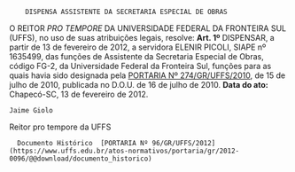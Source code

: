         DISPENSA ASSISTENTE DA SECRETARIA ESPECIAL DE OBRAS  

 O REITOR *PRO TEMPORE*  DA UNIVERSIDADE FEDERAL DA FRONTEIRA SUL (UFFS), no uso de suas atribuições legais, resolve:   **Art. 1º**  DISPENSAR, a partir de 13 de fevereiro de 2012, a servidora ELENIR PICOLI, SIAPE nº 1635499, das funções de Assistente da Secretaria Especial de Obras, código FG-2, da Universidade Federal da Fronteira Sul, funções para as quais havia sido designada pela [PORTARIA Nº 274/GR/UFFS/2010](https://www.uffs.edu.br/atos-normativos/portaria/gr/2010-0274), de 15 de julho de 2010, publicada no D.O.U. de 16 de julho de 2010.        **Data do ato:** Chapecó-SC, 13 de fevereiro de 2012.   
 

    Jaime Giolo   
 Reitor pro tempore da UFFS 

      Documento Histórico  [PORTARIA Nº 96/GR/UFFS/2012](https://www.uffs.edu.br/atos-normativos/portaria/gr/2012-0096/@@download/documento_historico)     
      